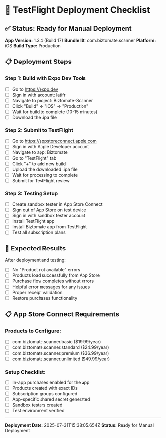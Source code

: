 # 🚀 TestFlight Deployment Checklist

## ✅ Status: Ready for Manual Deployment

**App Version:** 1.3.4 (Build 17)
**Bundle ID:** com.biztomate.scanner
**Platform:** iOS
**Build Type:** Production

## 📋 Deployment Steps

### Step 1: Build with Expo Dev Tools
- [ ] Go to https://expo.dev
- [ ] Sign in with account: latifr
- [ ] Navigate to project: Biztomate-Scanner
- [ ] Click "Build" → "iOS" → "Production"
- [ ] Wait for build to complete (10-15 minutes)
- [ ] Download the .ipa file

### Step 2: Submit to TestFlight
- [ ] Go to https://appstoreconnect.apple.com
- [ ] Sign in with Apple Developer account
- [ ] Navigate to app: Biztomate
- [ ] Go to "TestFlight" tab
- [ ] Click "+" to add new build
- [ ] Upload the downloaded .ipa file
- [ ] Wait for processing to complete
- [ ] Submit for TestFlight review

### Step 3: Testing Setup
- [ ] Create sandbox tester in App Store Connect
- [ ] Sign out of App Store on test device
- [ ] Sign in with sandbox tester account
- [ ] Install TestFlight app
- [ ] Install Biztomate app from TestFlight
- [ ] Test all subscription plans

## 🎯 Expected Results

After deployment and testing:
- [ ] No "Product not available" errors
- [ ] Products load successfully from App Store
- [ ] Purchase flow completes without errors
- [ ] Helpful error messages for any issues
- [ ] Proper receipt validation
- [ ] Restore purchases functionality

## 📋 App Store Connect Requirements

### Products to Configure:
- [ ] com.biztomate.scanner.basic ($19.99/year)
- [ ] com.biztomate.scanner.standard ($24.99/year)
- [ ] com.biztomate.scanner.premium ($36.99/year)
- [ ] com.biztomate.scanner.unlimited ($49.99/year)

### Setup Checklist:
- [ ] In-app purchases enabled for the app
- [ ] Products created with exact IDs
- [ ] Subscription groups configured
- [ ] App-specific shared secret generated
- [ ] Sandbox testers created
- [ ] Test environment verified

---
**Deployment Date:** 2025-07-31T15:38:05.654Z
**Status:** Ready for Manual Deployment
